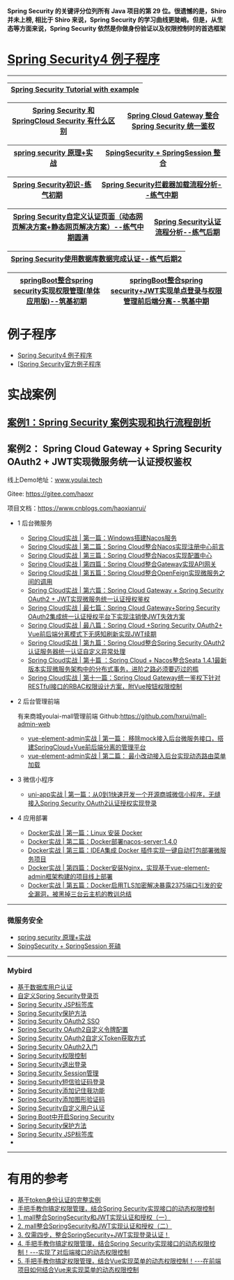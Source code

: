 

**Spring Security 的关键评分位列所有 Java 项目的第 29 位。很遗憾的是，Shiro 并未上榜, 相比于 Shiro 来说，Spring Security 的学习曲线更陡峭。但是，从生态等方面来说，Spring Security 依然是你做身份验证以及权限控制时的首选框架**

# [Spring Security4 例子程序](http://websystique.com/spring-security-tutorial/)


---

[Spring Security Tutorial with example](https://www.javaguides.net/p/spring-security-tutorial.html)|
---|

[Spring Security 和 SpringCloud Security 有什么区别](https://www.cxyzjd.com/article/hadues/109646510)|[Spring Cloud Gateway 整合 Spring Security 统一鉴权](https://segmentfault.com/a/1190000039390248)|
---|---|

[spring security 原理+实战](https://www.cnblogs.com/crazymakercircle/p/12040402.html)|[SpingSecurity + SpringSession 整合](https://www.cnblogs.com/crazymakercircle/p/12037584.html)|
---|---|


[Spring Security初识-练气初期](https://juejin.im/post/6863236247880466439)|[Spring Security拦截器加载流程分析--练气中期](https://juejin.im/post/6863238199674667022)|
---|---|

[Spring Security自定义认证页面（动态网页解决方案+静态网页解决方案）--练气中期圆满](https://juejin.im/post/6863463297796112392)|[Spring Security认证流程分析--练气后期](https://juejin.im/post/6863693023314706446)|
---|---|

[Spring Security使用数据库数据完成认证--练气后期2](https://juejin.im/post/6865579379620053006)|
---|

[springBoot整合spring security实现权限管理(单体应用版)--筑基初期](https://juejin.im/post/6867530830446034958)|[springBoot整合spring security+JWT实现单点登录与权限管理前后端分离--筑基中期](https://juejin.im/post/6868558729353117710)|
---|---|


# 例子程序

* [Spring Security4 例子程序](http://websystique.com/spring-security-tutorial/)
* [[Spring Security官方例子程序](https://github.com/spring-projects/spring-security)

# 实战案例

## [案例1：Spring Security 案例实现和执行流程剖析](https://www.cnblogs.com/xifengxiaoma/p/10020960.html)

## 案例2： Spring Cloud Gateway + Spring Security OAuth2 + JWT实现微服务统一认证授权鉴权

线上Demo地址：www.youlai.tech

Gitee: https://gitee.com/haoxr

项目文档：https://www.cnblogs.com/haoxianrui/

* 1 后台微服务
  * [Spring Cloud实战 | 第一篇：Windows搭建Nacos服务](https://www.cnblogs.com/haoxianrui/p/13581881.html)
  * [Spring Cloud实战 | 第二篇：Spring Cloud整合Nacos实现注册中心前言](https://www.cnblogs.com/haoxianrui/p/13584204.html)
  * [Spring Cloud实战 | 第三篇：Spring Cloud整合Nacos实现配置中心](https://www.cnblogs.com/haoxianrui/p/13585125.html)
  * [Spring Cloud实战 | 第四篇：Spring Cloud整合Gateway实现API网关](https://www.cnblogs.com/haoxianrui/p/13608650.html)
  * [Spring Cloud实战 | 第五篇：Spring Cloud整合OpenFeign实现微服务之间的调用](https://www.cnblogs.com/haoxianrui/p/13615592.html)
  * [Spring Cloud实战 | 第六篇：Spring Cloud Gateway + Spring Security OAuth2 + JWT实现微服务统一认证授权鉴权](https://www.cnblogs.com/haoxianrui/p/13719356.html)
  * [Spring Cloud实战 | 最七篇：Spring Cloud Gateway+Spring Security OAuth2集成统一认证授权平台下实现注销使JWT失效方案](https://www.cnblogs.com/haoxianrui/p/13740264.html)
  * [Spring Cloud实战 | 最八篇：Spring Cloud +Spring Security OAuth2+ Vue前后端分离模式下无感知刷新实现JWT续期](https://www.cnblogs.com/haoxianrui/p/14022632.html)
  * [Spring Cloud实战 | 第九篇：Spring Cloud整合Spring Security OAuth2认证服务器统一认证自定义异常处理](https://www.cnblogs.com/haoxianrui/p/14028366.html)
  * [Spring Cloud实战 | 第十篇 ：Spring Cloud + Nacos整合Seata 1.4.1最新版本实现微服务架构中的分布式事务，进阶之路必须要迈过的槛](https://www.cnblogs.com/haoxianrui/p/14280184.html)
  * [Spring Cloud实战 | 第十一篇：Spring Cloud Gateway统一鉴权下针对RESTful接口的RBAC权限设计方案，附Vue按钮权限控制](https://www.cnblogs.com/haoxianrui/p/14396990.html)

* 2 后台管理前端
    
    有来商城youlai-mall管理前端 
    Github:https://github.com/hxrui/mall-admin-web

  * [vue-element-admin实战 | 第一篇： 移除mock接入后台微服务接口，搭建SpringCloud+Vue前后端分离的管理平台](https://www.cnblogs.com/haoxianrui/p/13624548.html)
  * [vue-element-admin实战 | 第二篇： 最小改动接入后台实现动态路由菜单加载](https://www.cnblogs.com/haoxianrui/p/13676619.html)

* 3 微信小程序
  * [uni-app实战 | 第一篇：从0到1快速开发一个开源商城微信小程序，无缝接入Spring Security OAuth2认证授权实现登录](https://www.cnblogs.com/haoxianrui/p/13882310.html)

* 4 应用部署
  * [Docker实战 | 第一篇：Linux 安装 Docker](https://www.cnblogs.com/haoxianrui/p/14067423.html)
  * [Docker实战 | 第二篇：Docker部署nacos-server:1.4.0](https://www.cnblogs.com/haoxianrui/p/14059009.html)
  * [Docker实战 | 第三篇：IDEA集成 Docker 插件实现一键自动打包部署微服务项目](https://www.cnblogs.com/haoxianrui/p/14088400.html)
  * [Docker实战 | 第四篇：Docker安装Nginx，实现基于vue-element-admin框架构建的项目线上部署](https://www.cnblogs.com/haoxianrui/p/14091762.html)
  * [Docker实战 | 第五篇：Docker启用TLS加密解决暴露2375端口引发的安全漏洞，被黑掉三台云主机的教训总结](https://www.cnblogs.com/haoxianrui/p/14095306.html)

---

### 微服务安全
  * [spring security 原理+实战](https://www.cnblogs.com/crazymakercircle/p/12040402.html)
  * [SpingSecurity + SpringSession 死磕](https://www.cnblogs.com/crazymakercircle/p/12037584.html)

---

### Mybird
* [基于数据库用户认证](https://mrbird.cc/%E5%9F%BA%E4%BA%8E%E6%95%B0%E6%8D%AE%E5%BA%93%E7%94%A8%E6%88%B7%E8%AE%A4%E8%AF%81.html)
* [自定义Spring Security登录页](https://mrbird.cc/%E8%87%AA%E5%AE%9A%E4%B9%89Spring-Security%E7%99%BB%E5%BD%95%E9%A1%B5.html)
* [Spring Security JSP标签库](https://mrbird.cc/Spring-Security-JSP%E6%A0%87%E7%AD%BE%E5%BA%93.html)
* [Spring Security保护方法](https://mrbird.cc/Spring-Security%E4%BF%9D%E6%8A%A4%E6%96%B9%E6%B3%95.html)
* [Spring Security OAuth2 SSO](https://mrbird.cc/Spring-Security-OAuth2-SSO.html)
* [Spring Security OAuth2自定义令牌配置](https://mrbird.cc/Spring-Security-OAuth2-Token-Config.html)
* [Spring Security OAuth2自定义Token获取方式](https://mrbird.cc/Spring-Security-OAuth2-Customize.html)
* [Spring Security OAuth2入门](https://mrbird.cc/Spring-Security-OAuth2-Guide.html)
* [Spring Security权限控制](https://mrbird.cc/Spring-Security-Permission.html)
* [Spring Security退出登录](https://mrbird.cc/Spring-Security-logout.html)
* [Spring Security Session管理](https://mrbird.cc/Spring-Security-Session-Manage.html)
* [Spring Security短信验证码登录](https://mrbird.cc/Spring-Security-SmsCode.html)
* [Spring Security添加记住我功能](https://mrbird.cc/Spring-Security-RememberMe.html)
* [Spring Security添加图形验证码](https://mrbird.cc/Spring-Security-ValidateCode.html)
* [Spring Security自定义用户认证](https://mrbird.cc/Spring-Security-Authentication.html)
* [Spring Boot中开启Spring Security](https://mrbird.cc/Spring-Boot&Spring-Security.html)
* [Spring Security保护方法](https://mrbird.cc/Spring-Security%E4%BF%9D%E6%8A%A4%E6%96%B9%E6%B3%95.html)
* [Spring Security JSP标签库](https://mrbird.cc/Spring-Security-JSP%E6%A0%87%E7%AD%BE%E5%BA%93.html)
* []()

---

# 有用的参考
* [基于token身份认证的完整实例](https://www.jianshu.com/p/75f6d7426118)
* [手把手教你搞定权限管理，结合Spring Security实现接口的动态权限控制](https://www.jianshu.com/p/a8e66020fad1)
* [1. mall整合SpringSecurity和JWT实现认证和授权（一）](https://mp.weixin.qq.com/s/HFAfcSGANrdVJeTmT-7X_A)
* [2. mall整合SpringSecurity和JWT实现认证和授权（二）](https://mp.weixin.qq.com/s/yO_8nAN-zoCB86ep4nuAOg)
* [3. 仅需四步，整合SpringSecurity+JWT实现登录认证！](http://www.macrozheng.com/#/technology/springsecurity_use)
* [4. 手把手教你搞定权限管理，结合Spring Security实现接口的动态权限控制！---实现了对后端接口的动态权限控制](http://www.macrozheng.com/#/technology/permission_back)
* [5. 手把手教你搞定权限管理，结合Vue实现菜单的动态权限控制！---在前端项目如何结合Vue来实现菜单的动态权限控制](http://www.macrozheng.com/#/technology/permission_front)
